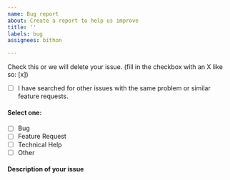 ```yaml
---
name: Bug report
about: Create a report to help us improve
title: ''
labels: bug
assignees: bithon

---
```


Check this or we will delete your issue. (fill in the checkbox with an X like so: [x])
- [ ] I have searched for other issues with the same problem or similar feature requests. 

#### Select one:
- [ ] Bug
- [ ] Feature Request
- [ ] Technical Help
- [ ] Other

#### Description of your issue
